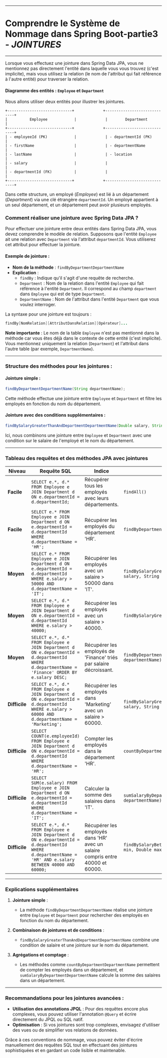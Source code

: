 
-------------------------
# Comprendre le Système de Nommage dans Spring Boot-partie3 - *JOINTURES*
-------------------------

Lorsque vous effectuez une jointure dans Spring Data JPA, vous ne mentionnez pas directement l'entité dans laquelle vous vous trouvez (c'est implicite), mais vous utilisez la relation (le nom de l'attribut qui fait référence à l'autre entité) pour traverser la relation.

#### Diagramme des entités : `Employee` et `Department`

Nous allons utiliser deux entités pour illustrer les jointures.

```
+-----------------------------+             +-----------------------------+
|          Employee            |             |        Department           |
+-----------------------------+             +-----------------------------+
| - employeeId (PK)            |             | - departmentId (PK)          |
| - firstName                  |             | - departmentName             |
| - lastName                   |             | - location                   |
| - salary                     |             |                             |
| - departmentId (FK)          |             |                             |
+-----------------------------+             +-----------------------------+
```

Dans cette structure, un employé (*Employee*) est lié à un département (*Department*) via une clé étrangère `departmentId`. Un employé appartient à un seul département, et un département peut avoir plusieurs employés.

### Comment réaliser une jointure avec Spring Data JPA ?

Pour effectuer une jointure entre deux entités dans Spring Data JPA, vous devez comprendre le modèle de relation. Supposons que l'entité `Employee` ait une relation avec `Department` via l'attribut `departmentId`. Vous utiliserez cet attribut pour effectuer la jointure.

#### Exemple de jointure :

- **Nom de la méthode** : `findByDepartmentDepartmentName`
- **Explication** :
  - `findBy` : Indique qu'il s'agit d'une requête de recherche.
  - `Department` : Nom de la relation dans l'entité `Employee` qui fait référence à l'entité `Department`. Il correspond au champ `department` dans `Employee` qui est de type `Department`.
  - `DepartmentName` : Nom de l'attribut dans l'entité `Department` que vous voulez interroger.

La syntaxe pour une jointure est toujours :  
```java
findBy[NomRelation][AttributDansRelation][Opérateur]...
```

**Note importante** : Le nom de la table `Employee` n'est pas mentionné dans la méthode car vous êtes déjà dans le contexte de cette entité (c'est implicite). Vous mentionnez uniquement la relation (`Department`) et l'attribut dans l'autre table (par exemple, `DepartmentName`).

---

### Structure des méthodes pour les jointures :

#### Jointure simple :

```java
findByDepartmentDepartmentName(String departmentName);
```
Cette méthode effectue une jointure entre `Employee` et `Department` et filtre les employés en fonction du nom du département.

#### Jointure avec des conditions supplémentaires :

```java
findBySalaryGreaterThanAndDepartmentDepartmentName(Double salary, String departmentName);
```
Ici, nous combinons une jointure entre `Employee` et `Department` avec une condition sur le salaire de l'employé et le nom du département.

---

### Tableau des requêtes et des méthodes JPA avec jointures

| **Niveau**   | **Requête SQL**                                                                                                                                  | **Indice**                                                          | **Nom de la méthode JPA**              |
|--------------|--------------------------------------------------------------------------------------------------------------------------------------------------|----------------------------------------------------------------------|-----------------------------------------|
| **Facile**   | `SELECT e.*, d.* FROM Employee e JOIN Department d ON e.departmentId = d.departmentId;`                                                            | Récupérer tous les employés avec leurs départements.                  | `findAll()`                             |
| **Facile**   | `SELECT e.* FROM Employee e JOIN Department d ON e.departmentId = d.departmentId WHERE d.departmentName = 'HR';`                                    | Récupérer les employés du département 'HR'.                           | `findByDepartmentDepartmentName(String departmentName)` |
| **Moyen**    | `SELECT e.* FROM Employee e JOIN Department d ON e.departmentId = d.departmentId WHERE e.salary > 50000 AND d.departmentName = 'IT';`               | Récupérer les employés avec un salaire > 50000 dans 'IT'.             | `findBySalaryGreaterThanAndDepartmentDepartmentName(Double salary, String departmentName)` |
| **Moyen**    | `SELECT e.*, d.* FROM Employee e JOIN Department d ON e.departmentId = d.departmentId WHERE e.salary > 40000;`                                      | Récupérer les employés avec un salaire > 40000.                       | `findBySalaryGreaterThan(Double salary)` |
| **Moyen**    | `SELECT e.*, d.* FROM Employee e JOIN Department d ON e.departmentId = d.departmentId WHERE d.departmentName = 'Finance' ORDER BY e.salary DESC;`   | Récupérer les employés de 'Finance' triés par salaire décroissant.    | `findByDepartmentDepartmentNameOrderBySalaryDesc(String departmentName)` |
| **Difficile**| `SELECT e.*, d.* FROM Employee e JOIN Department d ON e.departmentId = d.departmentId WHERE e.salary > 60000 AND d.departmentName = 'Marketing';`   | Récupérer les employés dans 'Marketing' avec un salaire > 60000.      | `findBySalaryGreaterThanAndDepartmentDepartmentName(Double salary, String departmentName)` |
| **Difficile**| `SELECT COUNT(e.employeeId) FROM Employee e JOIN Department d ON e.departmentId = d.departmentId WHERE d.departmentName = 'HR';`                   | Compter les employés dans le département 'HR'.                        | `countByDepartmentDepartmentName(String departmentName)` |
| **Difficile**| `SELECT SUM(e.salary) FROM Employee e JOIN Department d ON e.departmentId = d.departmentId WHERE d.departmentName = 'IT';`                         | Calculer la somme des salaires dans 'IT'.                             | `sumSalaryByDepartmentDepartmentName(String departmentName)` |
| **Difficile**| `SELECT e.*, d.* FROM Employee e JOIN Department d ON e.departmentId = d.departmentId WHERE d.departmentName = 'HR' AND e.salary BETWEEN 40000 AND 60000;` | Récupérer les employés dans 'HR' avec un salaire compris entre 40000 et 60000. | `findBySalaryBetweenAndDepartmentDepartmentName(Double min, Double max, String departmentName)` |

---

### Explications supplémentaires

1. **Jointure simple** :
   - La méthode `findByDepartmentDepartmentName` réalise une jointure entre `Employee` et `Department` pour rechercher des employés en fonction du nom du département.

2. **Combinaison de jointures et de conditions** :
   - `findBySalaryGreaterThanAndDepartmentDepartmentName` combine une condition de salaire et une jointure sur le nom du département.

3. **Agrégations et comptage** :
   - Les méthodes comme `countByDepartmentDepartmentName` permettent de compter les employés dans un département, et `sumSalaryByDepartmentDepartmentName` calcule la somme des salaires dans un département.

---

### Recommandations pour les jointures avancées :
- **Utilisation des annotations JPQL** : Pour des requêtes encore plus complexes, vous pouvez utiliser l'annotation `@Query` et écrire directement du JPQL ou SQL natif.
- **Optimisation** : Si vos jointures sont trop complexes, envisagez d'utiliser des vues ou de simplifier vos relations de données.

Grâce à ces conventions de nommage, vous pouvez éviter d'écrire manuellement des requêtes SQL tout en effectuant des jointures sophistiquées et en gardant un code lisible et maintenable.














